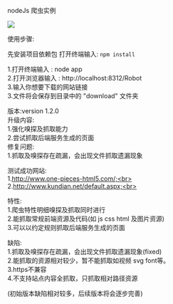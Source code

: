 nodeJs 爬虫实例<br>

![](http://www.baidu.com/img/bdlogo.gif) 

使用步骤:<br>

先安装项目依赖包 打开终端输入: `npm install`<br>

1.打开终端输入 : node app<br>
2.打开浏览器输入 : http://localhost:8312/Robot<br>
3.输入你想要下载的网站链接<br>
3.文件将会保存到目录中的 "download" 文件夹<br>

版本:version 1.2.0<br>
升级内容:<br>
1.强化嗅探及抓取能力<br>
2.尝试抓取后端服务生成的页面<br>
修复问题:<br>
1.抓取及嗅探存在疏漏，会出现文件抓取遗漏现象<br>

测试成功网站:<br>
1.http://www.one-pieces-html5.com/;<br>
2.http://www.kundian.net/default.aspx;<br>

特性:<br>
1.爬虫特性明细嗅探及抓取同时进行<br>
2.能抓取常规前端资源及代码(如 js css html 及图片资源)<br>
3.可以以约定规则抓取后端服务生成的页面<br>

缺陷:<br>
1.抓取及嗅探存在疏漏，会出现文件抓取遗漏现象(fixed)<br>
2.能抓取的资源相对较少，暂不能抓取如视频 svg font等。<br>
3.https不兼容<br>
4.不支持站点内容全抓取，只抓取相对路径资源<br>

(初始版本缺陷相对较多，后续版本将会逐步完善)<br>
